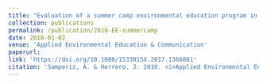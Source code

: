 ```yaml
---
title: "Evaluation of a summer camp environmental education program in Spain"
collection: publications
permalink: /publication/2018-EE-summercamp
date: 2018-01-02
venue: 'Applied Environmental Education & Communication'
paperurl: 
link: 'https://doi.org/10.1080/1533015X.2017.1366881'
citation: 'Samperiz, A. & Herrero, J. 2018. <i>Applied Environmental Education & Communication</i> 17(1), 79-90. doi:10.1080/1533015X.2017.1366881'
---
```

